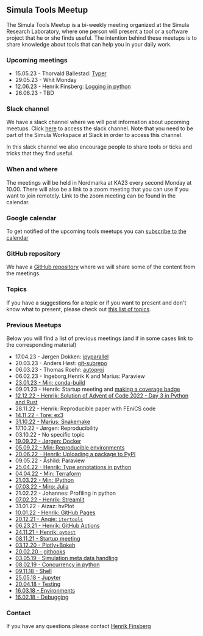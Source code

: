 ## Simula Tools Meetup

The Simula Tools Meetup is a bi-weekly meeting organized at the Simula Research Laboratory, where one person will present a tool or a software project that he or she finds useful. 
The intention behind these meetups is to share knowledge about tools that can help you in your daily work. 

### Upcoming meetings

- 15.05.23 - Thorvald Ballestad: [Typer](https://typer.tiangolo.com)
- 29.05.23 - Whit Monday
- 12.06.23 - Henrik Finsberg: [Logging in python](https://docs.python.org/3/library/logging.html)
- 26.06.23 - TBD


### Slack channel
We have a slack channel where we will post information about upcoming meetups. Click [here](https://join.slack.com/share/enQtMzI2NTI4MTg1MjA2OS05ZjU2MGY2ZDQxNjIyZWI3MmEzYmEyYjNmYTA3OWQ5ZTk0ZDE3YTg1MmM4YTM0ZTUxY2RlMzEzMjhhMWM0NGI3) to access the slack channel. Note that you need to be part of the Simula Workspace at Slack in order to access this channel.

In this slack channel we also encourage people to share tools or ticks and tricks that they find useful.

### When and where
The meetings will be held in Nordmarka at KA23 every second Monday at 10.00. There will also be a link to a zoom meeting that you can use if you want to join remotely. Link to the zoom meeting can be found in the calendar.


### Google calendar
To get notified of the upcoming tools meetups you can [subscribe to the calendar](https://calendar.google.com/calendar/u/0?cid=Y18zZGxxY2xobXR1YnNhZzJjZWZpZDE4ZGtoa0Bncm91cC5jYWxlbmRhci5nb29nbGUuY29t)

### GitHub repository
We have a [GitHub repository](https://github.com/ComputationalPhysiology/simula-tools-meetup) where we will share some of the content from the meetings.

### Topics
If you have a suggestions for a topic or if you want to present and don't know what to present, please check out [this list of topics](https://docs.google.com/document/d/15fqrNuHeYFecW7twnYcQ4VT3M6laLyEF5VLlqpztncI/edit?pli=1#heading=h.ea9bs85zqop).

### Previous Meetups
Below you will find a list of previous meetings (and if in some cases link to the corresponding material)

- 17.04.23 - Jørgen Dokken: [ipyparallel](https://github.com/jorgensd/ipyparallel-tools-meetup)
- 20.03.23 - Anders Høst: [git-subrepo](https://github.com/ingydotnet/git-subrepo)
- 06.03.23 - Thomas Roehr: [autoproj](https://github.com/rock-core/autoproj)
- 06.02.23 - Ingeborg,Henrik K and Marius: Paraview
- [23.01.23 - Min: conda-build](https://github.com/ComputationalPhysiology/simula-tools-meetup/tree/master/2023-01-23-conda-build)
- 09.01.23 - Henrik: Startup meeting and [making a coverage badge](https://nedbatchelder.com/blog/202209/making_a_coverage_badge.html)
- [12.12.22 - Henrik: Solution of Advent of Code 2022 - Day 3 in Python and Rust](https://github.com/ComputationalPhysiology/simula-tools-meetup/tree/master/2022-12-12-advent-of-code-day3)
- 28.11.22 - Henrik: Reproducible paper with FEniCS code
- [14.11.22 - Tore: ex3](https://github.com/ComputationalPhysiology/simula-tools-meetup/tree/master/2022-11-21-ex3)
- [31.10.22 - Marius: Snakemake](https://github.com/ComputationalPhysiology/simula-tools-meetup/tree/master/2022-10-31-snakemake)
- 17.10.22 - Jørgen: Reproducibility
- 03.10.22 - No specific topic
- [19.09.22 - Jørgen: Docker](https://github.com/ComputationalPhysiology/simula-tools-meetup/tree/master/2022-09-19-docker)
- [05.09.22 - Min: Reproducible environments](https://github.com/ComputationalPhysiology/simula-tools-meetup/tree/master/2022-09-05-reproducible-envs)
- [20.06.22 - Henrik: Uploading a package to PyPI](https://github.com/ComputationalPhysiology/simula-tools-meetup/tree/master/2022-06-20-publish-pypi)
- 09.05.22 - Åshild: Paraview
- [25.04.22 - Henrik: Type annotations in python](https://github.com/ComputationalPhysiology/simula-tools-meetup/blob/master/2022-05-02-typing/2022-05-02-typing.md)
- [04.04.22 - Min: Terraform](https://github.com/ComputationalPhysiology/simula-tools-meetup/tree/master/2022-04-04-terraform)
- [21.03.22 - Min: IPython](https://github.com/ComputationalPhysiology/simula-tools-meetup/tree/master/2022-03-21-ipython)
- [07.03.22 - Miro: Julia](https://github.com/MiroK/julia-tools-meetup)
- 21.02.22 - Johannes: Profiling in python
- [07.02.22 - Henrik: Streamlit](https://github.com/finsberg/streamlit-demo)
- 31.01.22 - Aizaz: hvPlot
- [10.01.22 - Henrik: GitHub Pages](https://github.com/ComputationalPhysiology/simula-tools-meetup/tree/master/2022-01-10-github-pages)
- [20.12.21 - Angie: `itertools`](https://github.com/ComputationalPhysiology/simula-tools-meetup/tree/master/2021-12-20-itertools)
- [06.23.21 - Henrik: GitHub Actions](https://github.com/finsberg/2021-12-06-github-actions)
- [24.11.21 - Henrik: `pytest`](https://github.com/ComputationalPhysiology/simula-tools-meetup/tree/master/2021-11-24-pytest)
- [08.11.21 - Startup meeting](https://github.com/ComputationalPhysiology/simula-tools-meetup/tree/master/2021-11-08-startup)
- [03.12.20 - Plotly+Bokeh](https://github.com/ComputationalPhysiology/simula-tools-meetup/tree/master/2020-03-12-plotly-bokeh)
- [20.02.20 - githooks](https://github.com/ComputationalPhysiology/simula-tools-meetup/tree/master/2020-02-20-githooks)
- [03.05.19 - Simulation meta data handling](https://github.com/ComputationalPhysiology/simula-tools-meetup/tree/master/2019-05-03-simulation-meta-data-handling)
- [08.02.19 - Concurrency in python](https://github.com/ComputationalPhysiology/simula-tools-meetup/tree/master/2019-02-08-concurrency)
- [09.11.18 - Shell](https://github.com/ComputationalPhysiology/simula-tools-meetup/tree/master/2018-11-09-shell)
- [25.05.18 - Jupyter](https://github.com/ComputationalPhysiology/simula-tools-meetup/tree/master/2018-05-25-jupyter)
- [20.04.18 - Testing](https://github.com/ComputationalPhysiology/simula-tools-meetup/tree/master/2018-04-20-tests)
- [16.03.18 - Environments](https://github.com/ComputationalPhysiology/simula-tools-meetup/tree/master/2018-03-16-environments)
- [16.02.18 - Debugging](https://github.com/ComputationalPhysiology/simula-tools-meetup/tree/master/2018-02-16-debugging)


### Contact
If you have any questions please contact [Henrik Finsberg](mailto:henriknf@simula.no)
